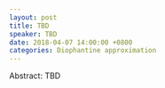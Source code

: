 ```yaml
---
layout: post
title: TBD
speaker: TBD
date: 2018-04-07 14:00:00 +0800
categories: Diophantine approximation
---
```


Abstract: TBD
